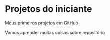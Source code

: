# Projetos do iniciante
 Meus primeiros projetos em GitHub
 
 Vamos aprender muitas coisas sobre reppsitório
